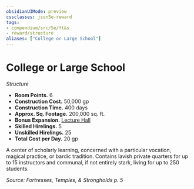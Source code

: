 ```yaml
---
obsidianUIMode: preview
cssclasses: json5e-reward
tags:
- compendium/src/5e/ft&s
- reward/structure
aliases: ["College or Large School"]
---
```

# College or Large School
*Structure*  

- **Room Points.** 6  
- **Construction Cost.** 50,000 gp  
- **Construction Time.** 400 days  
- **Approx. Sq. Footage.** 200,000 sq. ft.  
- **Bonus Expansion.** [Lecture Hall](2-Mechanics/CLI/rewards/lecture-hall-ft-s.md)  
- **Skilled Hirelings.** 5  
- **Unskilled Hirelings.** 25  
- **Total Cost per Day.** 20 gp  

A center of scholarly learning, concerned with a particular vocation, magical practice, or bardic tradition. Contains lavish private quarters for up to 15 instructors and communal, if not entirely stark, living for up to 250 students.

*Source: Fortresses, Temples, & Strongholds p. 5*